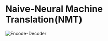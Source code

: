 # Naive-Neural Machine Translation(NMT)
![Encode-Decoder](https://blog.keras.io/img/seq2seq/seq2seq-teacher-forcing.png)
